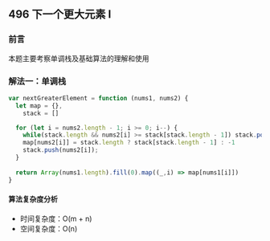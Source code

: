 ## 496 下一个更大元素 I

### 前言
本题主要考察单调栈及基础算法的理解和使用


### 解法一：单调栈


```js
var nextGreaterElement = function (nums1, nums2) {
  let map = {},
    stack = []

  for (let i = nums2.length - 1; i >= 0; i--) {
    while(stack.length && nums2[i] >= stack[stack.length - 1]) stack.pop()
    map[nums2[i]] = stack.length ? stack[stack.length - 1] : -1
    stack.push(nums2[i]);
  }
  
  return Array(nums1.length).fill(0).map((_,i) => map[nums1[i]])
}
```

#### 算法复杂度分析
- 时间复杂度：O(m + n)
- 空间复杂度：O(n) 
&nbsp;
    